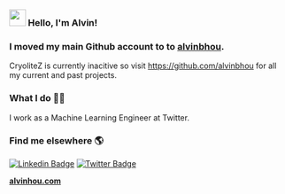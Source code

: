 ### <img src="https://media.giphy.com/media/hvRJCLFzcasrR4ia7z/giphy.gif" width="30px"> Hello, I'm Alvin!

### I moved my main Github account to to [alvinbhou](https://github.com/alvinbhou).

CryoliteZ is currently inacitive so visit https://github.com/alvinbhou for all my current and past projects.

### What I do 👨‍💻

I work as a Machine Learning Engineer at Twitter.

### Find me elsewhere 🌎

[![Linkedin Badge](https://img.shields.io/badge/-LinkedIn-blue?style=flat-square&logo=Linkedin&logoColor=white&link=https://www.linkedin.com/in/alvinbhou/)](https://www.linkedin.com/in/alvinbhou/)  [![Twitter Badge](https://img.shields.io/badge/-Twitter-1ca0f1?style=flat-square&labelColor=1ca0f1&logo=twitter&logoColor=white&link=https://twitter.com/alvinbhou)](https://twitter.com/alvinbhou)


**[alvinhou.com](https://alvinhou.com)**
